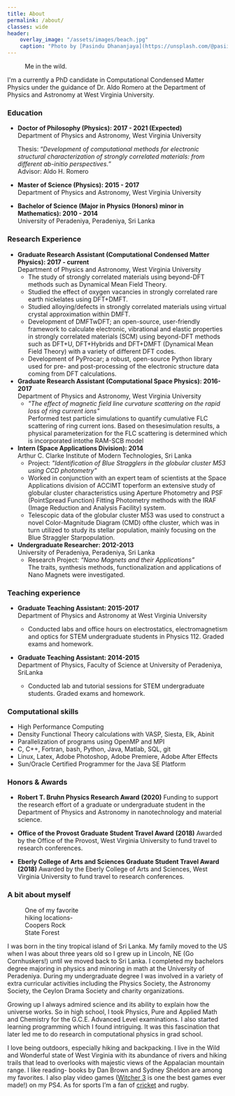 ```yaml
---
title: About
permalink: /about/
classes: wide
header:
    overlay_image: "/assets/images/beach.jpg"
    caption: "Photo by [Pasindu Dhananjaya](https://unsplash.com/@pasiiijay) on [Unsplash](https://unsplash.com)"
---
```



<figure style="width: 25%" class="align-right">
  <img src="{{ site.url }}{{ site.baseurl }}/assets/images/DollySods2020.jpg" alt="">
  <figcaption>Me in the wild.</figcaption>
</figure> 
I'm a currently a PhD candidate in Computational Condensed Matter Physics under the guidance of Dr. Aldo Romero at the Department of Physics and Astronomy at West Virginia University. 


### Education

-   **Doctor of Philosophy (Physics): 2017 - 2021 (Expected)**<br />
    Department of Physics and Astronomy, West Virginia University<br />
    
    Thesis: “*Development of computational methods for electronic structural characterization of strongly correlated materials: from different ab-initio perspectives.*”<br />
    Advisor: Aldo H. Romero
    
-   **Master of Science (Physics): 2015 - 2017**  <br />
    Department of Physics and Astronomy, West Virginia University 
    
-   **Bachelor of Science (Major in Physics (Honors) minor in Mathematics): 2010 - 2014**<br />
    University of Peradeniya, Peradeniya, Sri Lanka 

### Research Experience

- **Graduate Research Assistant (Computational Condensed Matter Physics): 2017 - current**<br />Department of Physics and Astronomy, West Virginia University
  - The study of strongly correlated materials using beyond-DFT methods such as Dynamical Mean Field Theory.
  - Studied the effect of oxygen vacancies in strongly correlated rare earth nickelates using DFT+DMFT.
  - Studied alloying/defects in strongly correlated materials using virtual crystal approximation within DMFT.
  - Development of DMFTwDFT; an open-source, user-friendly framework to calculate electronic, vibrational and elastic properties in strongly correlated materials (SCM) using beyond-DFT methods such as DFT+U, DFT+Hybrids and DFT+DMFT (Dynamical Mean Field Theory) with a variety of different DFT codes.
  - Development of PyProcar; a robust, open-source Python library used for pre- and post-processing of the electronic structure data coming from DFT calculations.
- **Graduate Research Assistant (Computational Space Physics): 2016-2017**<br />Department of Physics and Astronomy, West Virginia University
  - *"The effect of magnetic field line curvature scattering on the rapid loss of ring current ions"*<br />Performed test particle simulations to quantify cumulative FLC scattering of ring current ions. Based on thesesimulation results, a physical parameterization for the FLC scattering is determined which is incorporated intothe RAM-SCB model
- **Intern (Space Applications Division): 2014** <br />Arthur C. Clarke Institute of Modern Technologies, Sri Lanka
  - Project: *"Identification of Blue Stragglers in the globular cluster M53 using CCD photometry"*
  - Worked in conjunction with an expert team of scientists at the Space Applications division of ACCIMT toperform an extensive study of globular cluster characteristics using Aperture Photometry and PSF (PointSpread Function) Fitting Photometry methods with the IRAF (Image Reduction and Analysis Facility) system.
  - Telescopic data of the globular cluster M53 was used to construct a novel Color-Magnitude Diagram (CMD) ofthe cluster, which was in turn utilized to study its stellar population, mainly focusing on the Blue Straggler Starpopulation.
- **Undergraduate Researcher: 2012-2013**<br />University of Peradeniya, Peradeniya, Sri Lanka 
  - Research Project: *“Nano Magnets and their Applications”*<br />The traits, synthesis methods, functionalization and applications of Nano Magnets were investigated.

### Teaching experience

- **Graduate Teaching Assistant: 2015-2017**<br />Department of Physics and Astronomy at West Virginia University
  - Conducted labs and office hours on electrostatics, electromagnetism and optics for STEM undergraduate students in Physics 112. Graded exams and homework.

- **Graduate Teaching Assistant: 2014-2015**<br />Department of Physics, Faculty of Science at University of Peradeniya, SriLanka
  - Conducted lab and tutorial sessions for STEM undergraduate students. Graded exams and homework.

### Computational skills

- High Performance Computing
- Density Functional Theory calculations with VASP, Siesta, Elk, Abinit 
- Parallelization of programs using OpenMP and MPI
- C, C++, Fortran, bash, Python, Java, Matlab, SQL, git
- Linux, Latex, Adobe Photoshop, Adobe Premiere, Adobe After Effects    
- Sun/Oracle Certified Programmer for the Java SE Platform

### Honors & Awards

- **Robert T. Bruhn Physics Research Award** **(2020)**
  Funding to support the research effort of a graduate or undergraduate student in the Department of Physics and Astronomy in nanotechnology and material science.

- **Office of the Provost Graduate Student Travel Award** **(2018)**
  Awarded by the Office of the Provost, West Virginia University to fund travel to research conferences.

- **Eberly College of Arts and Sciences Graduate Student Travel Award** **(2018)**
  Awarded by the Eberly College of Arts and Sciences, West Virginia University to fund travel to research conferences.



### A bit about myself 

<figure style="width: 25%" class="align-right">
  <img src="{{ site.url }}{{ site.baseurl }}/assets/images/coopersrock.jpg" alt="">
  <figcaption>One of my favorite hiking locations- Coopers Rock State Forest</figcaption>
</figure> 

I was born in the tiny tropical island of Sri Lanka. My family moved to the US when I was about three years old so I grew up in Lincoln, NE (Go Cornhuskers!) until we moved back to Sri Lanka. I completed my bachelors degree majoring in physics and minoring in math at the University of Peradeniya. During my undergraduate degree I was involved in a variety of extra curricular activities including the Physics Society, the Astronomy Society, the Ceylon Drama Society and charity organizations.

Growing up I always admired science and its ability to explain how the universe works. So in high school, I took Physics, Pure and Applied Math and Chemistry for the G.C.E. Advanced Level examinations. I also started learning programming which I found intriguing. It was this fascination that later led me to do research in computational physics in grad school. 

I love being outdoors, especially hiking and backpacking. I live in the Wild and Wonderful state of West Virginia with its abundance of rivers and hiking trails that lead to overlooks with majestic views of the Appalacian mountain range. I like reading- books by Dan Brown and Sydney Sheldon are among my favorites. I also play video games ([Witcher 3](https://thewitcher.com/en/) is one the best games ever made!) on my PS4.  As for sports I’m a fan of [cricket](https://en.wikipedia.org/wiki/Cricket) and rugby. 

